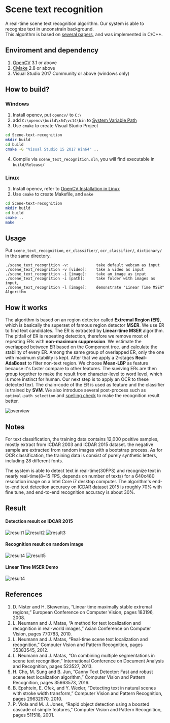 Scene text recognition
========
A real-time scene text recognition algorithm. Our system is able to recognize text in unconstrain background.  
This algorithm is based on [several papers](#references), and was implemented in C/C++.


Enviroment and dependency
-------- 
1. [OpenCV](http://opencv.org/) 3.1 or above
2. [CMake](https://cmake.org/) 2.8 or above
3. Visual Studio 2017 Community or above (windows only)


How to build?
--------
### Windows
1. Install opencv, put `opencv/` to `C:\`
2. add `C:\opencv\build\x64\vc14\bin` to [System Variable Path](https://www.computerhope.com/issues/ch000549.htm)
3. Use `cmake` to create Visual Studio Project
```sh
cd Scene-text-recognition
mkdir build
cd build
cmake -G "Visual Studio 15 2017 Win64" ..
```
4. Compile via `scene_text_recognition.sln`, you will find executable in `build/Release/`


### Linux 
1. Install opencv, refer to [OpenCV Installation in Linux](https://docs.opencv.org/2.4/doc/tutorials/introduction/linux_install/linux_install.html)
2. Use `cmake` to create Makefile, and `make`
```sh
cd Scene-text-recognition
mkdir build
cd build
cmake ..
make
```


Usage
---------
Put `scene_text_recognition`, `er_classifier/`, `ocr_classifier/`, `dictionary/` in the same directory.
```
./scene_text_recognition -v:            take default webcam as input  
./scene_text_recognition -v [video]:    take a video as input  
./scene_text_recognition -i [image]:    take an image as input  
./scene_text_recognition -i [path]:     take folder with images as input,  
./scene_text_recognition -l [image]:    demonstrate "Linear Time MSER" Algorithm  
```

How it works
---------
The algorithm is based on an region detector called **Extremal Region (ER)**, which is basically the superset of famous region detector **MSER**. We use ER to find text candidates. The ER is extracted by **Linear-time MSER** algorithm. The pitfall of ER is repeating detection, therefore we remove most of repeating ERs with **non-maximum suppression**. We estimate the overlapped between ER based on the Component tree. and calculate the stability of every ER. Among the same group of overlapped ER, only the one with maximum stability is kept. After that we apply a 2-stages **Real-AdaBoost** to fliter non-text region. We choose **Mean-LBP** as feature because it's faster compare to other features. The suviving ERs are then group together to make the result from character-level to word level, which is more instinct for human. Our next step is to apply an OCR to these detected text. The chain-code of the ER is used as feature and the classifier is trained by **SVM**. We also introduce several post-process such as `optimal-path selection` and [spelling check](http://norvig.com/spell-correct.html) to make the recognition result better.  

![overview](https://github.com/HsiehYiChia/canny_text/blob/master/res/overview.jpg)


Notes
---------
For text classification, the training data contains 12,000 positive samples, mostly extract from ICDAR 2003 and ICDAR 2015 dataset. the negative sample are extracted from random images with a bootstrap process. As for OCR classification, the training data is consist of purely synthetic letters, including 28 different fonts.  

The system is able to detect text in real-time(30FPS) and recognize text in nearly real-time(8~15 FPS, depends on number of texts) for a 640x480 resolution image on a Intel Core i7 desktop computer. The algorithm's end-to-end text detection accuracy on ICDAR dataset 2015 is roughly 70% with fine tune, and end-to-end recognition accuracy is about 30%.


Result
----------
#### Detection result on IDCAR 2015  
![result1](https://github.com/HsiehYiChia/canny_text/blob/master/res/reuslt1.jpg)
![result2](https://github.com/HsiehYiChia/canny_text/blob/master/res/reuslt2.jpg)
![result3](https://github.com/HsiehYiChia/canny_text/blob/master/res/reuslt3.jpg)

#### Recognition result on random image 
![result4](https://github.com/HsiehYiChia/canny_text/blob/master/res/reuslt4.jpg)
![result5](https://github.com/HsiehYiChia/canny_text/blob/master/res/reuslt5.jpg)

#### Linear Time MSER Demo
![result4](https://github.com/HsiehYiChia/canny_text/blob/master/res/demo_linear_time_MSER.gif)

References
----------
1. D. Nister and H. Stewenius, “Linear time maximally stable extremal regions,” European Conference on Computer Vision, pages 183196, 2008.
2. L. Neumann and J. Matas, “A method for text localization and recognition in real-world images,” Asian Conference on Computer Vision, pages 770783, 2010.
3. L. Neumann and J. Matas, “Real-time scene text localization and recognition,” Computer Vision and Pattern Recognition, pages 35383545, 2012.
4. L. Neumann and J. Matas, “On combining multiple segmentations in scene text recognition,” International Conference on Document Analysis and Recognition, pages 523527, 2013.
5. H. Cho, M. Sung and B. Jun, ”Canny Text Detector: Fast and robust scene text localization algorithm,” Computer Vision and Pattern Recognition, pages 35663573, 2016.
6. B. Epshtein, E. Ofek, and Y. Wexler, “Detecting text in natural scenes with stroke width transform,” Computer Vision and Pattern Recognition, pages 29632970, 2010.
7. P. Viola and M. J. Jones, “Rapid object detection using a boosted cascade of simple features,” Computer Vision and Pattern Recognition, pages 511518, 2001.
